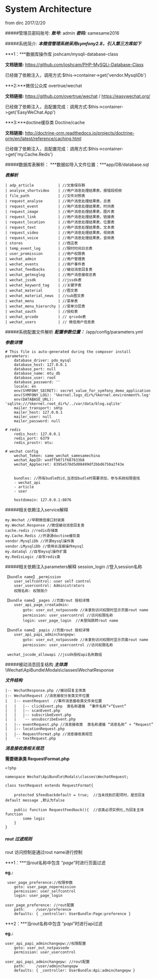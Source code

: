 System Architecture
==========
from dirc 2017/2/20

#####管理员密码账号:
***账号:*** admin
***密码:*** samesame2016

#####系统简介:
***本微信管理系统采用symfony2.8，引入第三方库如下***

***1：***数据库操作库 joshcam/mysqli-database-class

****文档链接:**** https://github.com/joshcam/PHP-MySQLi-Database-Class

已经做了依赖注入，调用方式:$this->container->get('vendor.MysqliDb')


***2:***微信公众库 overtrue/wechat

****文档链接:**** https://github.com/overtrue/wechat   /  https://easywechat.org/

已经做了依赖注入，且配置完成：调用方式:$this->container->get('EasyWeChat.App')


***3:***doctine缓存类 Doctine/cache

****文档链接:**** http://doctrine-orm.readthedocs.io/projects/doctrine-orm/en/latest/reference/caching.html

已经做了依赖注入，且配置完成：调用方式:$this->container->get('my.Cache.Redis')


#####数据库表解析：
***数据如导入文件位置：***app/DB/database.sql

***表解析***

	| adp_article           | //文章保存群
	| analyse_shortvideo    | //用户消息处理结果表，报错段视频
	| file_path             | //文件对照表
	| request_analyse       | //用户消息处理结果表，总表
	| request_event         | //用户消息处理结果表，时间表
	| request_image         | //用户消息处理结果表，图片表
	| request_link          | //用户消息处理结果表，链接表
	| request_location      | //用户消息处理结果表，位置表
	| request_text          | //用户消息处理结果表，文本表
	| request_video         | //用户消息处理结果表，视频表
	| request_voice         | //用户消息处理结果表，音频表
	| stores                | //商店表
	| temp_event_log        | //限时时间日志表
	| user_premission       | //用户权限表
	| wechat_admin          | //用户管理表
	| wechat_events         | //用户事件表
	| wechat_feedbacks      | //被动消息回复表
	| wechat_getmsglog      | //用户消息接收总表
	| wechat_jssdk          | //jssdk表
	| wechat_keyword_tag    | //关键字表
	| wechat_material       | //图文表
	| wechat_material_news  | //sub图文表
	| wechat_menu           | //菜单表
	| wechat_menu_hierarchy | //菜单分层表
	| wechat_oauth          | //授权表
	| wechat_qrcode         | // qrcode表
	| wechat_users          | // 微信用户信息表


#####系统配置文件解析
***配置参数位置：*** /app/config/parameters.yml

***参数详情***

	# This file is auto-generated during the composer install
	parameters:
    	database_driver: pdo_mysql
    	database_host: 127.0.0.1
    	database_port: null
    	database_name: mtu_db
    	database_user: root
    	database_password: ''
    	locale: en
    	env(SYMFONY_SECRET): secret_value_for_symfony_demo_application
    	env(SYMFONY_LOG): '%kernel.logs_dir%/%kernel.environment%.log'
    	env(DATABASE_URL): 'sqlite:///%kernel.root_dir%/../var/data/blog.sqlite'
    	mailer_transport: smtp
    	mailer_host: 127.0.0.1
    	mailer_user: null
    	mailer_password: null

    # redis
    	redis_host: 127.0.0.1
    	redis_port: 6379
    	redis_prostr: mtu:

    # wechat config
    	wechat_Token: same_wechat_samesamechina
    	wechat_AppID: wxdffb071f687633b8
    	wechat_AppSecret: 8395e578d5d08499df2bbd6750a2f43e


    	bundles: //所有budle的id,当添加budle时需要添加，参与系统权限查找
      	- wechat_api
      	- article
      	- user

    	hostdomain: 127.0.0.1:8076


#####相关依赖注入service解释

	my.Wechat //早期微信接口封装类
	my.Wechat.Response //微信被动消息回复类
	cache.redis //redis存储类
	my.Cache.Redis //开源源doctine缓存类
	vendor.MysqliDb //开源mysql操作类
	vendor.LMysqliDb //使用长连接操作mysql
	my.dataSql //自写mysql操作扩展
	my.RedisLogic /自写redis类

#####相关依赖注入parameters解释
	session_login //登入session名称

	【bundle name】_permission
	    user_selfcontrol: user self control
      	user_usercontrol: Administrators
		权限名称: 权限简介

	【bundle name】_pages //页面rout 授权详情
		user_api_page_creatadmin:
			goto: user_out_notpassede //未拿到访问权限时显示页面rout name
        	permission: user_usercontrol //访问权限名称
        	login: user_page_login  //未登陆跳转rout name

	【bundle name】_papis //页面rout 授权详情
		user_api_papi_adminchangepw:
			goto: user_out_notpassede //未拿到访问权限时显示页面rout name
        	permission: user_usercontrol //访问权限名称

	 wechat_jscode_allowapi //jssdk授权api名称数组


#####被动消息回复结构
***主体类***   \Wechat\ApiBundle\Modals\classes\WechatResponse

***文件结构***

	|-- WechatResponse.php //被动回复主体类
	|-- WechatRequest //消息接收分发类文件位置
	|   |-- eventRequest  //事件消息接收类文件夹位置
	|   |   |-- clickEvent.php  类名称遵循  “事件名称”+“Event”
	|   |   |-- scanEvent.php
	|   |   |-- subscribeEvent.php
	|   |   `-- unsubscribeEvent.php
	|   |-- eventRequest.php //消息接收类  类名称遵循 “消息名称” + “Request”
	|   |-- locationRequest.php
	|   |-- RequestFormat.php //消息接收类规范
	|   `-- textRequest.php

***消息接收类相关规范***

****需要继承类 RequestFormat.php****

	<?php

	namespace Wechat\ApiBundle\Modals\classes\WechatRequest;

	class textRequest extends RequestFormat{

  		protected $feedbackdefault = true;  //当未找到匹配项时，是否回复default message ,默认为false

 	 	public function RequestFeedback(){  //该类必须实例化,为回复主体function
			some logic
  		}
  	}

##### rout 过滤规则

rout 访问控制是通过rout name进行控制

***1：***当rout名称中包含 “_page_“时进行页面过滤

****eg.:****

	 user_page_preference://权限参数
        goto: user_page_nopermission
        permission: user_selfcontrol
        login: user_page_login

    user_page_preference: //rout配置
    	path:     /user/preference
    	defaults: { _controller: UserBundle:Page:preference }

***2：***当rout名称中包含 “_papi_”时进行api过滤

****eg.:****

	user_api_papi_adminchangepw://权限配置
        goto: user_out_notpassede
        permission: user_usercontrol

    user_api_papi_adminchangepw: //rout配置
    	path:     /user/adminchangepw
    	defaults: { _controller: UserBundle:Api:adminchangepw }
